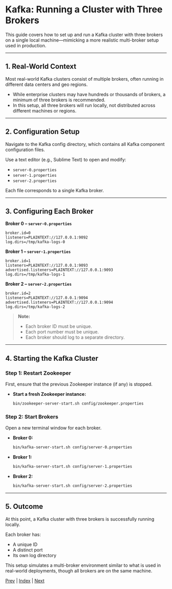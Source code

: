 # Kafka: Running a Cluster with Three Brokers

This guide covers how to set up and run a Kafka cluster with three brokers on a single local machine—mimicking a more realistic multi-broker setup used in production.

---

## 1. Real-World Context

Most real-world Kafka clusters consist of multiple brokers, often running in different data centers and geo regions.

- While enterprise clusters may have hundreds or thousands of brokers, a minimum of three brokers is recommended.
- In this setup, all three brokers will run locally, not distributed across different machines or regions.

---

## 2. Configuration Setup

Navigate to the Kafka config directory, which contains all Kafka component configuration files.

Use a text editor (e.g., Sublime Text) to open and modify:
- `server-0.properties`
- `server-1.properties`
- `server-2.properties`

Each file corresponds to a single Kafka broker.

---

## 3. Configuring Each Broker

**Broker 0 – `server-0.properties`**
```properties
broker.id=0
listeners=PLAINTEXT://127.0.0.1:9092
log.dirs=/tmp/kafka-logs-0
```

**Broker 1 – `server-1.properties`**
```properties
broker.id=1
listeners=PLAINTEXT://127.0.0.1:9093
advertised.listeners=PLAINTEXT://127.0.0.1:9093
log.dirs=/tmp/kafka-logs-1
```

**Broker 2 – `server-2.properties`**
```properties
broker.id=2
listeners=PLAINTEXT://127.0.0.1:9094
advertised.listeners=PLAINTEXT://127.0.0.1:9094
log.dirs=/tmp/kafka-logs-2
```

> **Note:**
> - Each broker ID must be unique.
> - Each port number must be unique.
> - Each broker should log to a separate directory.

---

## 4. Starting the Kafka Cluster

### Step 1: Restart Zookeeper
First, ensure that the previous Zookeeper instance (if any) is stopped.

- **Start a fresh Zookeeper instance:**
  ```bash
  bin/zookeeper-server-start.sh config/zookeeper.properties
  ```

### Step 2: Start Brokers
Open a new terminal window for each broker.

- **Broker 0:**
  ```bash
  bin/kafka-server-start.sh config/server-0.properties
  ```
- **Broker 1:**
  ```bash
  bin/kafka-server-start.sh config/server-1.properties
  ```
- **Broker 2:**
  ```bash
  bin/kafka-server-start.sh config/server-2.properties
  ```

---

## 5. Outcome

At this point, a Kafka cluster with three brokers is successfully running locally.

Each broker has:
- A unique ID
- A distinct port
- Its own log directory

This setup simulates a multi-broker environment similar to what is used in real-world deployments, though all brokers are on the same machine.

[Prev](05.TopicProducerConsumerSetup.md) | [Index](../INDEX.md) | [Next](07.BasicPerfTests.md)
